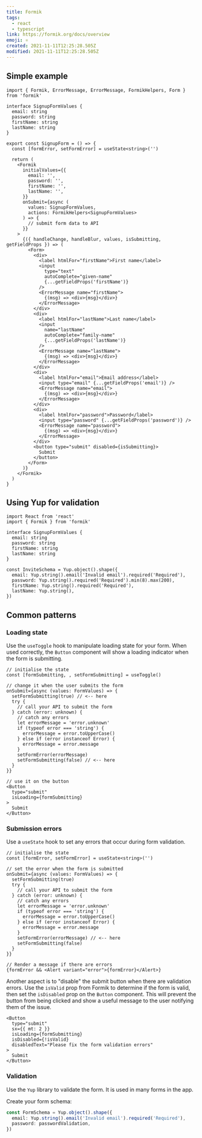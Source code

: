 ```yaml
---
title: Formik
tags:
  - react
  - typescript
link: https://formik.org/docs/overview
emoji: ⚛
created: 2021-11-11T12:25:28.505Z
modified: 2021-11-11T12:25:28.505Z
---
```


## Simple example

```tsx
import { Formik, ErrorMessage, ErrorMessage, FormikHelpers, Form } from 'formik'

interface SignupFormValues {
  email: string
  password: string
  firstName: string
  lastName: string
}

export const SignupForm = () => {
  const [formError, setFormError] = useState<string>('')

  return (
    <Formik
      initialValues={{
        email: '',
        password: '',
        firstName: '',
        lastName: '',
      }}
      onSubmit={async (
        values: SignupFormValues,
        actions: FormikHelpers<SignupFormValues>
      ) => {
        // submit form data to API
      }}
    >
      {({ handleChange, handleBlur, values, isSubmitting, getFieldProps }) => (
        <Form>
          <div>
            <label htmlFor="firstName">First name</label>
            <input
              type="text"
              autoComplete="given-name"
              {...getFieldProps('firstName')}
            />
            <ErrorMessage name="firstName">
              {(msg) => <div>{msg}</div>}
            </ErrorMessage>
          </div>
          <div>
            <label htmlFor="lastName">Last name</label>
            <input
              name="lastName"
              autoComplete="family-name"
              {...getFieldProps('lastName')}
            />
            <ErrorMessage name="lastName">
              {(msg) => <div>{msg}</div>}
            </ErrorMessage>
          </div>
          <div>
            <label htmlFor="email">Email address</label>
            <input type="email" {...getFieldProps('email')} />
            <ErrorMessage name="email">
              {(msg) => <div>{msg}</div>}
            </ErrorMessage>
          </div>
          <div>
            <label htmlFor="password">Password</label>
            <input type="password" {...getFieldProps('password')} />
            <ErrorMessage name="password">
              {(msg) => <div>{msg}</div>}
            </ErrorMessage>
          </div>
          <button type="submit" disabled={isSubmitting}>
            Submit
          </button>
        </Form>
      )}
    </Formik>
  )
}
```

## Using Yup for validation

```tsx
import React from 'react'
import { Formik } from 'formik'

interface SignupFormValues {
  email: string
  password: string
  firstName: string
  lastName: string
}

const InviteSchema = Yup.object().shape({
  email: Yup.string().email('Invalid email').required('Required'),
  password: Yup.string().required('Required').min(8).max(200),
  firstName: Yup.string().required('Required'),
  lastName: Yup.string(),
})
```

## Common patterns

### Loading state

Use the `useToggle` hook to manipulate loading state for your form. When used correctly, the `Button` component will show a loading indicator when the form is submitting.

```tsx
// initialise the state
const [formSubmitting, , setFormSubmitting] = useToggle()

// change it when the user submits the form
onSubmit={async (values: FormValues) => {
  setFormSubmitting(true) // <-- here
  try {
    // call your API to submit the form
  } catch (error: unknown) {
    // catch any errors
    let errorMessage = 'error.unknown'
    if (typeof error === 'string') {
      errorMessage = error.toUpperCase()
    } else if (error instanceof Error) {
      errorMessage = error.message
    }
    setFormError(errorMessage)
    setFormSubmitting(false) // <-- here
  }
}}

// use it on the button
<Button
  type="submit"
  isLoading={formSubmitting}
>
  Submit
</Button>
```

### Submission errors

Use a `useState` hook to set any errors that occur during form validation.

```tsx
// initialise the state
const [formError, setFormError] = useState<string>('')

// set the error when the form is submitted
onSubmit={async (values: FormValues) => {
  setFormSubmitting(true)
  try {
    // call your API to submit the form
  } catch (error: unknown) {
    // catch any errors
    let errorMessage = 'error.unknown'
    if (typeof error === 'string') {
      errorMessage = error.toUpperCase()
    } else if (error instanceof Error) {
      errorMessage = error.message
    }
    setFormError(errorMessage) // <-- here
    setFormSubmitting(false)
  }
}}

// Render a message if there are errors
{formError && <Alert variant="error">{formError}</Alert>}
```

Another aspect is to "disable" the submit button when there are validation errors. Use the `isValid` prop from Formik to determine if the form is valid, then set the `isDisabled` prop on the `Button` component. This will prevent the button from being clicked and show a useful message to the user notifying them of the issue.

```tsx
<Button
  type="submit"
  sx={{ mt: 2 }}
  isLoading={formSubmitting}
  isDisabled={!isValid}
  disabledText="Please fix the form validation errors"
>
  Submit
</Button>
```

### Validation

Use the `Yup` library to validate the form. It is used in many forms in the app.

Create your form schema:

```ts
const FormSchema = Yup.object().shape({
  email: Yup.string().email('Invalid email').required('Required'),
  password: passwordValidation,
})
```
